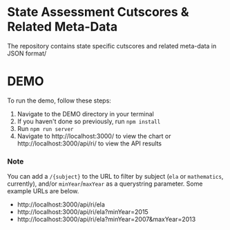 # State Assessment Cutscores & Related Meta-Data

The repository contains state specific cutscores and related meta-data in JSON format/

# DEMO

To run the demo, follow these steps:

1. Navigate to the DEMO directory in your terminal
1. If you haven't done so previously, run `npm install`
1. Run `npm run server`
1. Navigate to http://localhost:3000/ to view the chart or http://localhost:3000/api/ri/ to view the API results

### Note

You can add a `/{subject}` to the URL to filter by subject (`ela` or `mathematics`, currently), and/or `minYear`/`maxYear` as a querystring parameter. Some example URLs are below.

- http://localhost:3000/api/ri/ela
- http://localhost:3000/api/ri/ela?minYear=2015
- http://localhost:3000/api/ri/ela?minYear=2007&maxYear=2013
